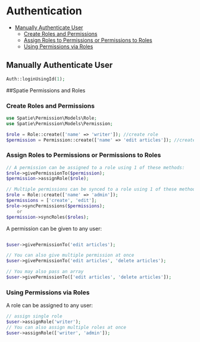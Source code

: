 # Authentication



<!-- MarkdownTOC -->

- [Manually Authenticate User](#manually-authenticate-user)
  - [Create Roles and Permissions](#create-roles-and-permissions)
  - [Assign Roles to Permissions or Permissions to Roles](#assign-roles-to-permissions-or-permissions-to-roles)
  - [Using Permissions via Roles](#using-permissions-via-roles)

<!-- /MarkdownTOC -->

<a id="manually-authenticate-user"></a>
## Manually Authenticate User

```php
Auth::loginUsingId(1);
```

<a id="spatie-permissions-and-roles"></a>
##Spatie Permissions and Roles

<a id="create-roles-and-permissions"></a>
### Create Roles and Permissions

```php
use Spatie\Permission\Models\Role;
use Spatie\Permission\Models\Permission;

$role = Role::create(['name' => 'writer']); //create role
$permission = Permission::create(['name' => 'edit articles']); //create permission
```

<a id="assign-roles-to-permissions-or-permissions-to-roles"></a>
### Assign Roles to Permissions or Permissions to Roles

```php
// A permission can be assigned to a role using 1 of these methods:
$role->givePermissionTo($permission);
$permission->assignRole($role);

// Multiple permissions can be synced to a role using 1 of these methods:
$role = Role::create(['name' => 'admin']);
$permissions = ['create', 'edit'];
$role->syncPermissions($permissions);
	or
$permission->syncRoles($roles);
```

A permission can be given to any user:

```php

$user->givePermissionTo('edit articles');

// You can also give multiple permission at once
$user->givePermissionTo('edit articles', 'delete articles');

// You may also pass an array
$user->givePermissionTo(['edit articles', 'delete articles']);
```


<a id="using-permissions-via-roles"></a>
### Using Permissions via Roles

A role can be assigned to any user:

```php
// assign single role
$user->assignRole('writer');
// You can also assign multiple roles at once
$user->assignRole(['writer', 'admin']);

```
